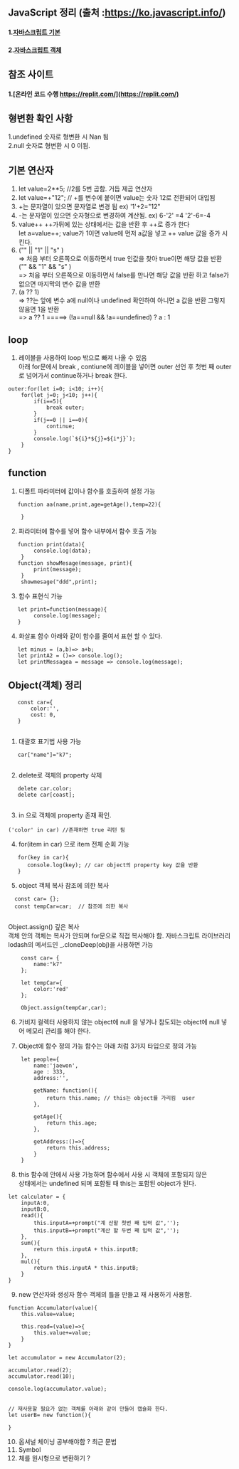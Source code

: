 ## JavaScript 정리 (출처 :https://ko.javascript.info/)
#### 1.[자바스크립트 기본](./documnet/javascript_basic.md) 
#### 2.[자바스크립트 객체](./documnet/javascript_object.md) 


## 참조 사이트
#### 1.[온라인 코드 수행 https://replit.com/](https://replit.com/) 


## 형변환 확인 사항 
1.undefined 숫자로 형변환 시 Nan 됨  
2.null 숫자로 형변환 시 0 이됨.

## 기본 연산자
1. let value=2**5;  //2를 5번 곱함. 거듭 제곱 연산자  
2. let value=+"12"; // +를 변수에 붙이면 value는 숫자 12로 전환되어 대입됨
3. +는 문자열이 있으면 문자열로 변경 됨 ex) '1'+2="12" 
4. -는 문자열이 있으면 숫자형으로 변경하여 계산됨. ex) 6-'2' =4   '2'-6=-4
5. value++  ++가뒤에 있는 상태에서는 값을 반환 후 ++로 증가 한다  
   let a=value++; value가 1이면 value에 먼저 a값을 넣고 ++ value 값을 증가 시킨다.
6. ("" || "1" || "s" )  
   => 처음 부터 오른쪽으로 이동하면서 true 인값을 찾아 true이면 해당 값을 반환  
   ("" && "1" && "s" )  
   => 처음 부터 오른쪽으로 이동하면서 false를 만나면 해당 값을 반환 하고 false가 없으면 마지막의 변수 값을 반환      
7. (a ?? 1)    
   => ??는 앞에 변수 a에 null이나 undefined 확인하여 아니면 a 값을 반환 그렇지 않음면 1을 반환  
   => a ?? 1 =====> (!a==null && !a==undefined) ? a : 1  
## loop
1. 레이블을 사용하여 loop 밖으로 빠져 나올 수 있음  
아래 for문에서 break , contiune에 레이블을 넣어면 outer 선언 후 첫번 째 outer로 넘어가서 continue하거나 break 한다. 
```
outer:for(let i=0; i<10; i++){  
    for(let j=0; j<10; j++){                 
        if(i==5){  
            break outer;  
        }  
        if(j==0 || i==0){  
            continue;  
        }  
        console.log(`${i}*${j}=${i*j}`);          
    }    
}
```
## function
1. 디폴트 파라미터에 값이나 함수를 호출하여 설정 가능  
```
   function aa(name,print,age=getAge(),temp=22){

    }
```
2. 파라미터에 함수를 넣어 함수 내부에서 함수 호출 가능 
```  
   function print(data){
        console.log(data);
    }
   function showMesage(message, print){
        print(message);
    }
    showmesage("ddd",print);
```
3. 함수 표현식 가능 
```
   let print=function(message){
        console.log(message);
   }
```   
4. 화살표 함수 
아래와 같이 함수를 줄여서 표현 할 수 있다.
```
   let minus = (a,b)=> a+b;
   let printA2 = ()=> console.log();
   let printMessagea = message => console.log(message);
```   

## Object(객체) 정리
```
   const car={
       color:'',
       cost: 0,    
   }
   
```
1. 대괄호 표기법 사용 가능 
```
   car["name"]="k7";
   
```
2. delete로 객체의 property 삭제 
```
   delete car.color;
   delete car[coast];
   
```
3. in 으로 객체에 property 존재 확인.    
```
('color' in car) //존재하면 true 리턴 됨

```
4. for(item in car) 으로 item 전체 순회 가능 
```
   for(key in car){
      console.log(key); // car object의 property key 값을 반환
   }
```
5. object 객체 복사 
참조에 의한 복사 
```
  const car= {};
  const tempCar=car;  // 참조에 의한 복사 
  
```  
Object.assign() 깊은 복사  
객체 안의 객체는 복사가 안되며 for문으로 직접 복사해야 함.
자바스크립트 라이브러리 lodash의 메서드인 _.cloneDeep(obj)을 사용하면 가능
```
    const car= {
        name:"k7"
    };

    let tempCar={
        color:'red'
    };

    Object.assign(tempCar,car);
```

6. 가비지 컬렉터 사용하지 않는 object에 null 을 넣거나 참도되는 object에 null 넣어 메모리 관리를 해야 한다. 

7. Object에 함수 정의 가능 함수는 아래 처럼 3가지 타입으로 정의 가능 
```
    let people={
        name:'jaewon',
        age : 333,
        address:'',

        getName: function(){
            return this.name; // this는 object를 가리킴  user
        },

        getAge(){
            return this.age;
        },

        getAddress:()=>{
            return this.address;
        }
    }
```    
8. this 
함수에 안에서 사용 가능하며 함수에서 사용 시 객체에 포함되지 않은   
상태에서는 undefined 되며 포함될 때 this는 포함된 object가 된다.  
```
let calculator = {
    inputA:0,
    inputB:0,
    read(){
        this.inputA=+prompt("계 산할 첫번 째 입력 값",'');
        this.inputB=+prompt("계산 할 두번 째 입력 값",'');
    },
    sum(){
        return this.inputA + this.inputB;
    },
    mul(){
        return this.inputA * this.inputB;
    }
}

```
9. new 연산자와 생성자 함수
객체의 틀을 만들고 재 사용하기 사용함.  
```
function Accumulator(value){
    this.value=value;

    this.read=(value)=>{
        this.value+=value;
    }
}

let accumulator = new Accumulator(2);

accumulator.read(2);
accumulator.read(10);

console.log(accumulator.value);


// 재사용할 필요가 없는 객체를 아래와 같이 만들어 캡슐화 한다.
let userB= new function(){

}

```
10. 옵셔널 체이닝 공부해야함 ? 최근 문법 
11. Symbol  
11. 체를 원시형으로 변환하기 ?  
